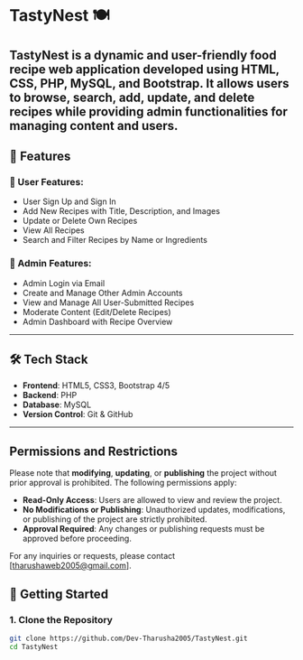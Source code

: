 # TastyNest 🍽️

**TastyNest** is a dynamic and user-friendly food recipe web application developed using **HTML**, **CSS**, **PHP**, **MySQL**, and **Bootstrap**. It allows users to browse, search, add, update, and delete recipes while providing admin functionalities for managing content and users.
---

## 🌟 Features

### 👥 User Features:
- User Sign Up and Sign In
- Add New Recipes with Title, Description, and Images
- Update or Delete Own Recipes
- View All Recipes
- Search and Filter Recipes by Name or Ingredients

### 🔐 Admin Features:
- Admin Login via Email
- Create and Manage Other Admin Accounts
- View and Manage All User-Submitted Recipes
- Moderate Content (Edit/Delete Recipes)
- Admin Dashboard with Recipe Overview

---

## 🛠️ Tech Stack

- **Frontend**: HTML5, CSS3, Bootstrap 4/5
- **Backend**: PHP
- **Database**: MySQL
- **Version Control**: Git & GitHub

---

## Permissions and Restrictions

Please note that **modifying**, **updating**, or **publishing** the project without prior approval is prohibited. The following permissions apply:

- **Read-Only Access**: Users are allowed to view and review the project.
- **No Modifications or Publishing**: Unauthorized updates, modifications, or publishing of the project are strictly prohibited.
- **Approval Required**: Any changes or publishing requests must be approved before proceeding.

For any inquiries or requests, please contact [tharushaweb2005@gmail.com].


## 🚀 Getting Started

### 1. Clone the Repository
```bash
git clone https://github.com/Dev-Tharusha2005/TastyNest.git
cd TastyNest

